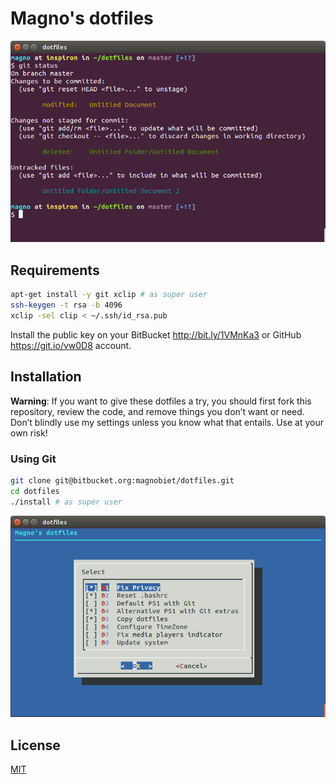 # Magno's dotfiles

![Screenshot preview](preview.png)

## Requirements

```bash
apt-get install -y git xclip # as super user
ssh-keygen -t rsa -b 4096
xclip -sel clip < ~/.ssh/id_rsa.pub
```

Install the public key on your BitBucket <http://bit.ly/1VMnKa3> or GitHub <https://git.io/vw0D8> account.

## Installation

**Warning**: If you want to give these dotfiles a try, you should first fork this repository, review the code, and remove things you don’t want or need. Don’t blindly use my settings unless you know what that entails. Use at your own risk!

### Using Git

```bash
git clone git@bitbucket.org:magnobiet/dotfiles.git
cd dotfiles
./install # as super user
```

![Screenshot](screenshot.png)

## License

[MIT](https://magno.mit-license.org/)
